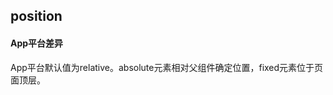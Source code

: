 ## position


<!-- CSSJSON.position.description -->

<!-- CSSJSON.position.syntax -->

<!-- CSSJSON.position.values -->

<!-- CSSJSON.position.compatibility -->

#### App平台差异  
App平台默认值为relative。absolute元素相对父组件确定位置，fixed元素位于页面顶层。

<!-- CSSJSON.position.reference -->
